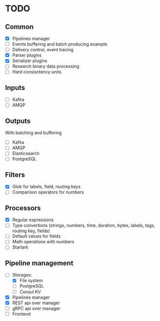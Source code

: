 # TODO
## Common
 - [x] Pipelines manager
 - [ ] Events buffering and batch producing example
 - [ ] Delivery control, event tracing
 - [x] Parser plugins
 - [x] Serializer plugins
 - [ ] Research binary data processing
 - [ ] Hard consisntency units

## Inputs
 - [ ] Kafka
 - [ ] AMQP

## Outputs
With batching and buffering
 - [ ] Kafka
 - [ ] AMQP
 - [ ] Elasticsearch
 - [ ] PostgreSQL

## Filters
 - [x] Glob for labels, field, routing keys
 - [ ] Comparison operators for numbers

## Processors
 - [x] Regular expressions
 - [ ] Type convertions (strings, numbers, time, duration, bytes, labels, tags, routing key, fields)
 - [ ] Default values for fields
 - [ ] Math operations with numbers
 - [ ] Starlark

## Pipeline management
 - [ ] Storages:
   - [x] File system
   - [ ] PostgreSQL
   - [ ] Consul KV

 - [x] Pipelines manager
 - [x] REST api over manager
 - [ ] gRPC api over manager
 - [ ] Frontend

